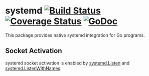 # systemd [![Build Status](https://travis-ci.org/julienschmidt/systemd.svg?branch=master)](https://travis-ci.org/julienschmidt/systemd) [![Coverage Status](https://coveralls.io/repos/github/julienschmidt/systemd/badge.svg?branch=master)](https://coveralls.io/github/julienschmidt/systemd?branch=master) [![GoDoc](https://godoc.org/github.com/julienschmidt/systemd?status.svg)](https://godoc.org/github.com/julienschmidt/systemd)

This package provides native systemd integration for Go programs.

## Socket Activation

systemd socket activation is enabled by [systemd.Listen](https://godoc.org/github.com/julienschmidt/systemd#Listen) and [systemd.ListenWithNames](https://godoc.org/github.com/julienschmidt/systemd#ListenWithNames).
